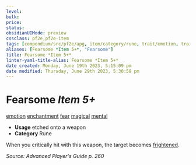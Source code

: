 ```yaml
---
level:
bulk:
price:
status:
obsidianUIMode: preview
cssclass: pf2e,pf2e-item
tags: [compendium/src/pf2e/apg, item/category/rune, trait/emotion, trait/enchantment, trait/fear, trait/magical, trait/mental]
aliases: [Fearsome *Item 5+*, "Fearsome"]
title: Fearsome *Item 5+*
linter-yaml-title-alias: Fearsome *Item 5+*
date created: Monday, June 19th 2023, 5:15:09 pm
date modified: Thursday, June 29th 2023, 5:30:58 pm
---
```


# Fearsome *Item 5+*

[emotion](rules/traits/emotion.md) [enchantment](rules/traits/enchantment.md) [fear](rules/traits/fear.md) [magical](rules/traits/magical.md) [mental](rules/traits/mental.md)  

- **Usage** etched onto a weapon
- **Category** Rune

When you critically hit with this weapon, the target becomes [frightened](rules/conditions.md#Frightened).

*Source: Advanced Player's Guide p. 260*

